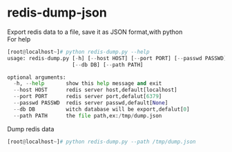 # redis-dump-json
Export redis data to a file, save it as JSON format,with python<br />
For help
```python
[root@localhost~]# python redis-dump.py --help
usage: redis-dump.py [-h] [--host HOST] [--port PORT] [--passwd PASSWD]
                     [--db DB] [--path PATH]

optional arguments:
  -h, --help       show this help message and exit
  --host HOST      redis server host,default[localhost]
  --port PORT      redis server port,defalut[6379]
  --passwd PASSWD  redis server passwd,default[None]
  --db DB          witch database will be export,defalut[0]
  --path PATH      the file path,ex:/tmp/dump.json
```
Dump redis data
```python
[root@localhost~]# python redis-dump.py --path /tmp/dump.json
```
